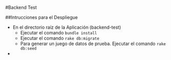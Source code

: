 #Backend Test

##Intrucciones para el Despliegue

* En el directorio raíz de la Aplicación (backend-test)
    * Ejecutar el comando ``` bundle install ```
    * Ejecutar el comando ```rake db:migrate```
    * Para generar un juego de datos de prueba. Ejecutar el comando ```rake db:seed```
*
